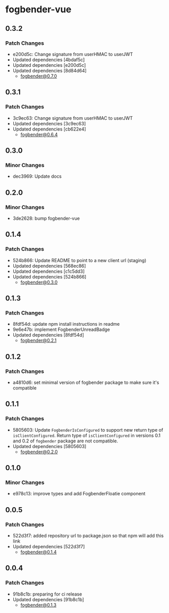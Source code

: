 # fogbender-vue

## 0.3.2

### Patch Changes

- e200d5c: Change signature from userHMAC to userJWT
- Updated dependencies [4bdaf5c]
- Updated dependencies [e200d5c]
- Updated dependencies [8d84d64]
  - fogbender@0.7.0

## 0.3.1

### Patch Changes

- 3c9ec63: Change signature from userHMAC to userJWT
- Updated dependencies [3c9ec63]
- Updated dependencies [cb622e4]
  - fogbender@0.6.4

## 0.3.0

### Minor Changes

- dec3969: Update docs

## 0.2.0

### Minor Changes

- 3de2628: bump fogbender-vue

## 0.1.4

### Patch Changes

- 524b866: Update README to point to a new client url (staging)
- Updated dependencies [568ec86]
- Updated dependencies [c1c5dd3]
- Updated dependencies [524b866]
  - fogbender@0.3.0

## 0.1.3

### Patch Changes

- 8fdf54d: update npm install instructions in readme
- 9e6e47b: implement FogbenderUnreadBadge
- Updated dependencies [8fdf54d]
  - fogbender@0.2.1

## 0.1.2

### Patch Changes

- a4810d6: set minimal version of fogbender package to make sure it's compatible

## 0.1.1

### Patch Changes

- 5805603: Update `FogbenderIsConfigured` to support new return type of `isClientConfigured`.
  Return type of `isClientConfigured` in versions 0.1 and 0.2 of `fogbender` package are not compatible.
- Updated dependencies [5805603]
  - fogbender@0.2.0

## 0.1.0

### Minor Changes

- e978c13: improve types and add FogbenderFloatie component

## 0.0.5

### Patch Changes

- 522d3f7: added repository url to package.json so that npm will add this link
- Updated dependencies [522d3f7]
  - fogbender@0.1.4

## 0.0.4

### Patch Changes

- 91b8c1b: preparing for ci release
- Updated dependencies [91b8c1b]
  - fogbender@0.1.3

